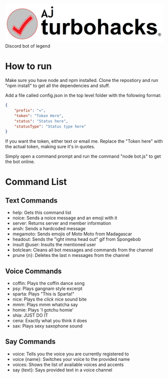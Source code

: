 ![Banner](/assets/Banner.png)
Discord bot of legend

# How to run
Make sure you have node and npm installed. Clone the repostiory and run "npm install" to get all the dependencies and stuff.

Add a file called config.json in the top level folder with the following format: 

``` json
{
	"prefix": "=",
	"token": "Token Here",
	"status": "Status here",
	"statusType": "Status type here"
}
```

If you want the token, either text or email me. Replace the "Token here" with the actual token, making sure it's in quotes.

Simply open a command prompt and run the command "node bot.js" to get the bot online.

# Command List

## Text Commands
* help: Gets this command list
* noice: Sends a noice message and an emoji with it
* server: Returns server and member information
* ansh: Sends a hardcoded message
* megamoto: Sends emojis of Moto Moto from Madagascar
* headout: Sends the "ight imma head out" gif from Spongebob
* insult @user: Insults the mentioned user
* botclean: Cleans all bot messages and commands from the channel
* prune {n}: Deletes the last n messages from the channel


## Voice Commands
* coffin: Plays the coffin dance song
* psy: Plays gangnam style excerpt
* sparta: Plays "This is Sparta!"
* nice: Plays the *click* nice sound bite
* mmm: Plays mmm whatcha say
* homie: Plays 'I gotchu homie'
* shia: JUST DO IT
* cena: Exactly what you think it does
* sax: Plays sexy saxophone sound

## Say Commands
* voice: Tells you the voice you are currently registered to
* voice {name}: Switches your voice to the provided name
* voices: Shows the list of available voices and accents
* say {text}: Says provided text in a voice channel

